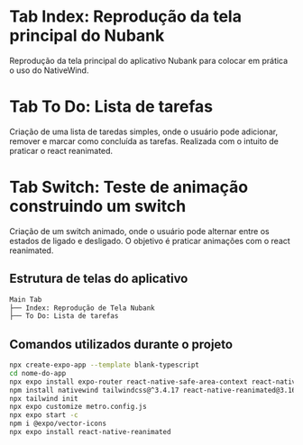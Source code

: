 # Tab Index: Reprodução da tela principal do Nubank

Reprodução da tela principal do aplicativo Nubank para colocar em prática o uso do NativeWind.

# Tab To Do: Lista de tarefas

Criação de uma lista de taredas simples, onde o usuário pode adicionar, remover e marcar como concluída as tarefas. Realizada com o intuito de praticar o react reanimated.

# Tab Switch: Teste de animação construindo um switch

Criação de um switch animado, onde o usuário pode alternar entre os estados de ligado e desligado. O objetivo é praticar animações com o react reanimated.

## Estrutura de telas do aplicativo

```bash
Main Tab
├── Index: Reprodução de Tela Nubank
├── To Do: Lista de tarefas
```

## Comandos utilizados durante o projeto

```bash
npx create-expo-app --template blank-typescript
cd nome-do-app
npx expo install expo-router react-native-safe-area-context react-native-screens expo-linking expo-constants expo-status-bar
npm install nativewind tailwindcss@^3.4.17 react-native-reanimated@3.16.2 react-native-safe-area-context
npx tailwind init
npx expo customize metro.config.js
npx expo start -c
npm i @expo/vector-icons
npx expo install react-native-reanimated
```
